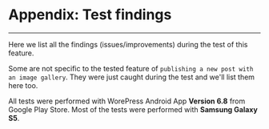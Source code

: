 # Appendix: Test findings
----
Here we list all the findings (issues/improvements) during the test of this feature.

Some are not specific to the tested feature of `publishing a new post with an image gallery`. They were just caught during the test and we'll list them here too. 

All tests were performed with WorePress Android App **Version 6.8** from Google Play Store. Most of the tests were performed with **Samsung Galaxy S5**.
